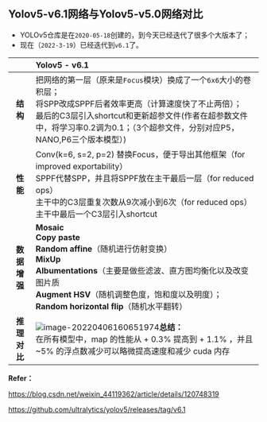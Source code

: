 ## Yolov5-v6.1网络与Yolov5-v5.0网络对比

- YOLOv5仓库是在`2020-05-18`创建的，到今天已经迭代了很多个大版本了；
- 现在（`2022-3-19`）已经迭代到`v6.1`了。

|              | **Yolov5 - v6.1**                                            |
| :----------: | :----------------------------------------------------------- |
|   **结构**   | 把网络的第一层（原来是`Focus`模块）换成了一个`6x6`大小的卷积层；<br/>将SPP改成SPPF后者效率更高（计算速度快了不止两倍）；<br/>最后的C3层引入shortcut和更新超参文件(作者在超参数文件中，将学习率0.2调为0.1；（3个超参文件，分别对应P5，NANO,P6三个版本模型）) |
|   **性能**   | Conv(k=6, s=2, p=2) 替换Focus，便于导出其他框架（for improved exportability）<br/>SPPF代替SPP，并且将SPPF放在主干最后一层（for reduced ops）<br/>主干中的C3层重复次数从9次减小到6次（for reduced ops）<br/>主干中最后一个C3层引入shortcut<br/> |
| **数据增强** | **Mosaic**<br/>**Copy paste**<br/>**Random affine**（随机进行仿射变换）<br/>**MixUp**<br/>**Albumentations**（主要是做些滤波、直方图均衡化以及改变图片质<br/>**Augment HSV**（随机调整色度，饱和度以及明度）；<br/>**Random horizontal flip**（随机水平翻转） |
| **推理对比** | ![image-20220406160651974](../../%E7%AC%94%E8%AE%B0/%E5%9B%BE%E7%89%87/image-20220406160651974.png)**总结：**<br/>在所有模型中，map 的性能从 + 0.3% 提高到 + 1.1% ，并且 ~5% 的浮点数减少可以略微提高速度和减少 cuda 内存<br/> |

**Refer：**

https://blog.csdn.net/weixin_44119362/article/details/120748319

https://github.com/ultralytics/yolov5/releases/tag/v6.1


